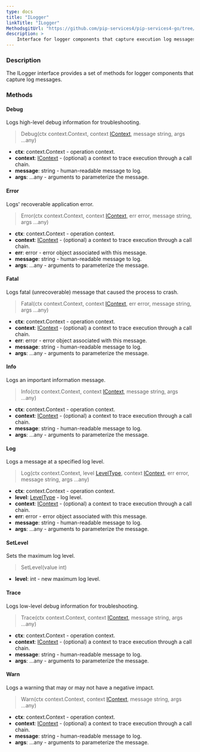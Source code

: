```yaml
---
type: docs
title: "ILogger"
linkTitle: "ILogger"
MethodsgitUrl: "https://github.com/pip-services4/pip-services4-go/tree/main/pip-services4-observability-go"
description: >
    Interface for logger components that capture execution log messages.
---
```


### Description

The ILogger interface provides a set of methods for logger components that capture log messages.


### Methods

#### Debug
Logs high-level debug information for troubleshooting.

> Debug(ctx context.Context, context [IContext](../../../components/context/icontext), message string, args ...any)

- **ctx**: context.Context - operation context.
- **context**: [IContext](../../../components/context/icontext) - (optional) a context to trace execution through a call chain.
- **message**: string - human-readable message to log.
- **args**: ...any - arguments to parameterize the message.



#### Error
Logs' recoverable application error.

> Error(ctx context.Context, context [IContext](../../../components/context/icontext), err error, message string, args ...any)

- **ctx**: context.Context - operation context.
- **context**: [IContext](../../../components/context/icontext) - (optional) a context to trace execution through a call chain.
- **err**: error - error object associated with this message.
- **message**: string - human-readable message to log.
- **args**: ...any - arguments to parameterize the message.


#### Fatal
Logs fatal (unrecoverable) message that caused the process to crash.

> Fatal(ctx context.Context, context [IContext](../../../components/context/icontext), err error, message string, args ...any)

- **ctx**: context.Context - operation context.
- **context**: [IContext](../../../components/context/icontext) - (optional) a context to trace execution through a call chain.
- **err**: error - error object associated with this message.
- **message**: string - human-readable message to log.
- **args**: ...any - arguments to parameterize the message.


#### Info
Logs an important information message.

> Info(ctx context.Context, context [IContext](../../../components/context/icontext), message string, args ...any)

- **ctx**: context.Context - operation context.
- **context**: [IContext](../../../components/context/icontext) - (optional) a context to trace execution through a call chain.
- **message**: string - human-readable message to log.
- **args**: ...any - arguments to parameterize the message.



#### Log
Logs a message at a specified log level.

> Log(ctx context.Context, level [LevelType](../log_level), context [IContext](../../../components/context/icontext), err error, message string, args ...any)

- **ctx**: context.Context - operation context.
- **level**: [LevelType](../log_level) - log level.
- **context**: [IContext](../../../components/context/icontext) - (optional) a context to trace execution through a call chain.
- **err**: error - error object associated with this message.
- **message**: string - human-readable message to log.
- **args**: ...any - arguments to parameterize the message.



#### SetLevel
Sets the maximum log level.

> SetLevel(value int)

- **level**: int - new maximum log level.


#### Trace
Logs low-level debug information for troubleshooting.

> Trace(ctx context.Context, context [IContext](../../../components/context/icontext), message string, args ...any)

- **ctx**: context.Context - operation context.
- **context**: [IContext](../../../components/context/icontext) - (optional) a context to trace execution through a call chain.
- **message**: string - human-readable message to log.
- **args**: ...any - arguments to parameterize the message.


#### Warn
Logs a warning that may or may not have a negative impact.

> Warn(ctx context.Context, context [IContext](../../../components/context/icontext), message string, args ...any)

- **ctx**: context.Context - operation context.
- **context**: [IContext](../../../components/context/icontext) - (optional) a context to trace execution through a call chain.
- **message**: string - human-readable message to log.
- **args**: ...any - arguments to parameterize the message.


